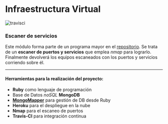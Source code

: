 Infraestructura Virtual
====

![travisci](https://travis-ci.org/patamimbre/IV_Proyecto.svg?branch=master)

### Escaner de servicios

Este módulo forma parte de un programa mayor en el [repositorio](https://github.com/LazyHackerOrg/LazyHacker). Se trata de un __escaner de puertos y servicios__ que emplea *nmap* para lograrlo. Finalmente devolverá los equipos escaneados con los puertos y servicios corriendo sobre él.

-------

#### Herramientas para la realización del proyecto:

* **Ruby** como lenguaje de programación
* Base de Datos *noSQL* **MongoDB**
* **[MongoMapper](http://mongomapper.com/)** para gestión de DB desde Ruby
* **Heroku** para el despliegue en la nube
* **Nmap** para el escaneo de puertos
* **Travis-CI** para integración continua
